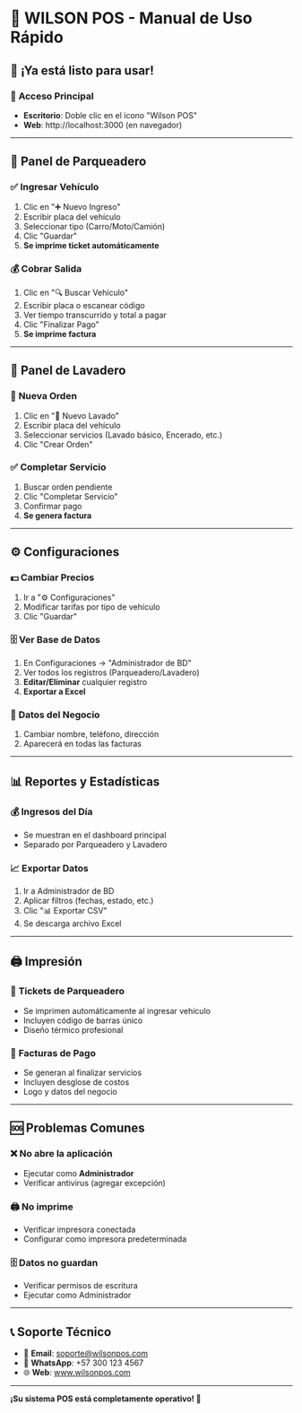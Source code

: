 # 🎯 WILSON POS - Manual de Uso Rápido

## 🚀 ¡Ya está listo para usar!

### 📱 **Acceso Principal**
- **Escritorio**: Doble clic en el icono "Wilson POS"
- **Web**: http://localhost:3000 (en navegador)

---

## 🏢 **Panel de Parqueadero**

### ✅ **Ingresar Vehículo**
1. Clic en "➕ Nuevo Ingreso"
2. Escribir placa del vehículo
3. Seleccionar tipo (Carro/Moto/Camión)
4. Clic "Guardar" 
5. **Se imprime ticket automáticamente**

### 💰 **Cobrar Salida**
1. Clic en "🔍 Buscar Vehículo"
2. Escribir placa o escanear código
3. Ver tiempo transcurrido y total a pagar
4. Clic "Finalizar Pago"
5. **Se imprime factura**

---

## 🧽 **Panel de Lavadero**

### 🚗 **Nueva Orden**
1. Clic en "🧽 Nuevo Lavado"
2. Escribir placa del vehículo  
3. Seleccionar servicios (Lavado básico, Encerado, etc.)
4. Clic "Crear Orden"

### ✅ **Completar Servicio**
1. Buscar orden pendiente
2. Clic "Completar Servicio"
3. Confirmar pago
4. **Se genera factura**

---

## ⚙️ **Configuraciones**

### 💵 **Cambiar Precios**
1. Ir a "⚙️ Configuraciones"
2. Modificar tarifas por tipo de vehículo
3. Clic "Guardar"

### 🗄️ **Ver Base de Datos**
1. En Configuraciones → "Administrador de BD"
2. Ver todos los registros (Parqueadero/Lavadero)
3. **Editar/Eliminar** cualquier registro
4. **Exportar a Excel** 

### 🏢 **Datos del Negocio**
1. Cambiar nombre, teléfono, dirección
2. Aparecerá en todas las facturas

---

## 📊 **Reportes y Estadísticas**

### 💰 **Ingresos del Día**
- Se muestran en el dashboard principal
- Separado por Parqueadero y Lavadero

### 📈 **Exportar Datos**
1. Ir a Administrador de BD
2. Aplicar filtros (fechas, estado, etc.)
3. Clic "📊 Exportar CSV"
4. Se descarga archivo Excel

---

## 🖨️ **Impresión**

### 🎫 **Tickets de Parqueadero**
- Se imprimen automáticamente al ingresar vehículo
- Incluyen código de barras único
- Diseño térmico profesional

### 🧾 **Facturas de Pago**
- Se generan al finalizar servicios
- Incluyen desglose de costos
- Logo y datos del negocio

---

## 🆘 **Problemas Comunes**

### ❌ **No abre la aplicación**
- Ejecutar como **Administrador**
- Verificar antivirus (agregar excepción)

### 🖨️ **No imprime**
- Verificar impresora conectada
- Configurar como impresora predeterminada

### 🗄️ **Datos no guardan**
- Verificar permisos de escritura
- Ejecutar como Administrador

---

## 📞 **Soporte Técnico**
- 📧 **Email**: soporte@wilsonpos.com
- 📱 **WhatsApp**: +57 300 123 4567
- 🌐 **Web**: www.wilsonpos.com

---

**¡Su sistema POS está completamente operativo! 🎉**